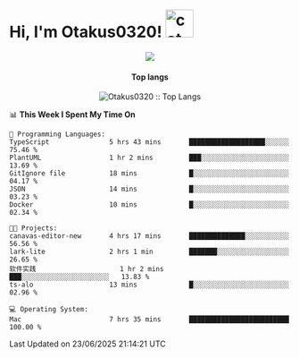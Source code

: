 <h1> Hi, I'm Otakus0320! <img src="https://media.giphy.com/media/mGcNjsfWAjY5AEZNw6/giphy.gif" width="50" alt="cat"></h1>

<p align="center"><a href="https://wakatime.com/@044d69d0-1253-4f60-96b6-5d19a0f9dde5"><img src="https://wakatime.com/badge/user/044d69d0-1253-4f60-96b6-5d19a0f9dde5.svg" /></a></p>

<h4 align="center">Top langs</h4>

<p align="center"><img src="https://github-readme-stats.vercel.app/api/top-langs/?username=Otakus0320&langs_count=10&theme=tokyonight&layout=compact&timestamp={{random_number}}" alt="Otakus0320 :: Top Langs" /></p>

<!--START_SECTION:waka-->
📊 **This Week I Spent My Time On** 

```text
💬 Programming Languages: 
TypeScript               5 hrs 43 mins       ███████████████████░░░░░░   75.46 % 
PlantUML                 1 hr 2 mins         ███░░░░░░░░░░░░░░░░░░░░░░   13.69 % 
GitIgnore file           18 mins             █░░░░░░░░░░░░░░░░░░░░░░░░   04.17 % 
JSON                     14 mins             █░░░░░░░░░░░░░░░░░░░░░░░░   03.23 % 
Docker                   10 mins             █░░░░░░░░░░░░░░░░░░░░░░░░   02.34 % 

🐱‍💻 Projects: 
canavas-editor-new       4 hrs 17 mins       ██████████████░░░░░░░░░░░   56.56 % 
lark-lite                2 hrs 1 min         ███████░░░░░░░░░░░░░░░░░░   26.65 % 
软件实践                     1 hr 2 mins         ███░░░░░░░░░░░░░░░░░░░░░░   13.83 % 
ts-alo                   13 mins             █░░░░░░░░░░░░░░░░░░░░░░░░   02.96 % 

💻 Operating System: 
Mac                      7 hrs 35 mins       █████████████████████████   100.00 % 
```


 Last Updated on 23/06/2025 21:14:21 UTC
<!--END_SECTION:waka-->
